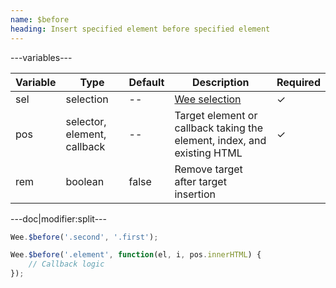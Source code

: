 ```yaml
---
name: $before
heading: Insert specified element before specified element
---
```


---variables---

| Variable | Type | Default | Description | Required |
| -- | -- | -- | -- | -- |
| sel | selection | -- | [Wee selection](/script/core#core) | &#10003; |
| pos      | selector, element, callback | --      | Target element or callback taking the element, index, and existing HTML | &#10003; |
| rem      | boolean                     | false   | Remove target after target insertion                                    |          |

---doc|modifier:split---

```javascript
Wee.$before('.second', '.first');
```

```javascript
Wee.$before('.element', function(el, i, pos.innerHTML) {
    // Callback logic
});
```